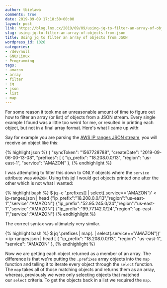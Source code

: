 ```yaml
---
author: tbielawa
comments: true
date: 2019-09-09 17:18:50+00:00
layout: post
link: https://blog.lnx.cx/2019/09/09/using-jq-to-filter-an-array-of-objects-from-json/
slug: using-jq-to-filter-an-array-of-objects-from-json
title: Using jq to filter an array of objects from JSON
wordpress_id: 1026
categories:
- /dev/null
- GNU/Linux
- Programming
tags:
- amazon
- array
- filter
- jq
- json
- list
- map
---
```


For some reason it took me an unreasonable amount of time to figure out how to filter an array (or list) of objects from a JSON stream. Every single example I found was a little too weird for me, or resulted in printing each object, but not in a final array format. Here's what I came up with:

Say for example you are parsing the [AWS IP ranges JSON stream](https://aws.amazon.com/blogs/aws/aws-ip-ranges-json/), you will receive an object like this:

{% highlight json %}
{
  "syncToken": "1567728788",
  "createDate": "2019-09-06-00-13-08",
  "prefixes": [
    {
      "ip_prefix": "18.208.0.0/13",
      "region": "us-east-1",
      "service": "AMAZON"
    },
{% endhighlight %}

I was attempting to filter this down to ONLY objects where the `service` attribute was `AMAZON`. Using this jql I would get objects printed one after the other which is not what I wanted:

{% highlight bash %}
$ jq -c '.prefixes[] | select(.service=="AMAZON")' < ip-ranges.json | head
{"ip_prefix":"18.208.0.0/13","region":"us-east-1","service":"AMAZON"}
{"ip_prefix":"52.95.245.0/24","region":"us-east-1","service":"AMAZON"}
{"ip_prefix":"99.77.142.0/24","region":"ap-east-1","service":"AMAZON"}
{% endhighlight %}

The correct syntax was ultimately very similar. 

{% highlight bash %}
$ jq '.prefixes | map(. | select(.service=="AMAZON"))' < ip-ranges.json | head
[
  {
    "ip_prefix": "18.208.0.0/13",
    "region": "us-east-1",
    "service": "AMAZON"
  },
{% endhighlight %}



Now we are getting each object returned as a member of an array. The difference is that we're putting the `.prefixes` array objects into the `map` function and telling it to iterate every object through the `select` function. The `map` takes all of those matching objects and returns them as an array, whereas, previously we were only selecting objects that matched our `select` criteria. To get the objects back in a list we required the `map`. 








